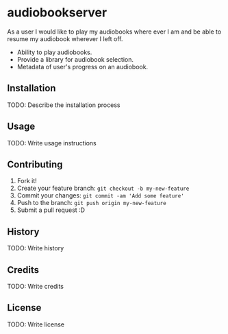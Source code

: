 # audiobookserver
As a user I would like to play my audiobooks where ever I am and
be able to resume my audiobook wherever I left off.
- Ability to play audiobooks.
- Provide a library for audiobook selection.
- Metadata of user's progress on an audiobook.

## Installation

TODO: Describe the installation process

## Usage

TODO: Write usage instructions

## Contributing

1. Fork it!
2. Create your feature branch: `git checkout -b my-new-feature`
3. Commit your changes: `git commit -am 'Add some feature'`
4. Push to the branch: `git push origin my-new-feature`
5. Submit a pull request :D

## History

TODO: Write history

## Credits

TODO: Write credits

## License

TODO: Write license
